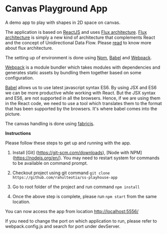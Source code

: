 # Canvas Playground App
A demo app to play with shapes in 2D space on canvas.

The application is based on [ReactJS](https://facebook.github.io/react/) and uses [Flux architecture](https://facebook.github.io/flux/docs/overview.html). [Flux architecture](https://facebook.github.io/flux/docs/overview.html) is simply a new kind of architecture that complements React and the concept of Unidirectional Data Flow. Please [read](https://scotch.io/tutorials/getting-to-know-flux-the-react-js-architecture) to know more about flux architecture.

The setting up of environment is done using [Npm](https://www.npmjs.com/), [Babel](https://babeljs.io/) and [Webpack](https://webpack.js.org/). 

[Webpack]((https://webpack.js.org/)) is a module bundler which takes modules with dependencies and generates static assets by bundling them together based on some configuration. 

[Babel](https://babeljs.io/) allows us to use latest javascript syntax ES6. By using JSX and ES6 we can be more productive while working with React. But the JSX syntax and ES6, are not supported in all the browsers. Hence, if we are using them in the React code, we need to use a tool which translates them to the format that has been supported by the browsers. It's where babel comes into the picture.

The canvas handling is done using [fabricjs](http://fabricjs.com/).

**Instructions**

Please follow these steps to get up and running with the app.

1. Install [Git] (https://git-scm.com/downloads), [Node with NPM] (https://nodejs.org/en/). You may need to restart system for commands to be available on command prompt.

2. Checkout project using git command ```git clone https://github.com/rahulteotia/ss-playhouse-app```

3. Go to root folder of the project and run command ```npm install```

4. Once the above step is complete, please run ```npm start``` from the same location.

You can now access the app from location [http://localhost:5556/](http://localhost:5556/)

If you need to change the port on which application to run, please refer to webpack.config.js and search for port under devServer.
